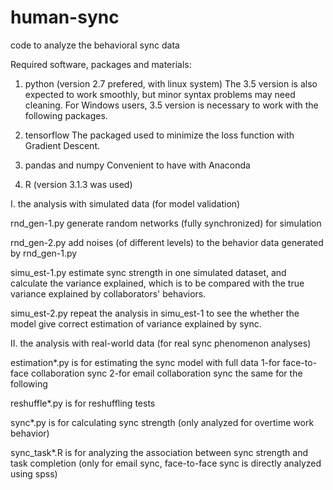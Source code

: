 # human-sync
code to analyze the behavioral sync data

Required software, packages and materials:

1. python (version 2.7 prefered, with linux system)
The 3.5 version is also expected to work smoothly, but minor syntax problems may need
cleaning. For Windows users, 3.5 version is necessary to work with the following packages.

2. tensorflow
The packaged used to minimize the loss function with Gradient Descent.

3. pandas and numpy
Convenient to have with Anaconda

4. R (version 3.1.3 was used)



I. the analysis with simulated data (for model validation)

rnd_gen-1.py
generate random networks (fully synchronized) for simulation

rnd_gen-2.py
add noises (of different levels) to the behavior data generated by rnd_gen-1.py

simu_est-1.py
estimate sync strength in one simulated dataset, and calculate the variance explained,
which is to be compared with the true variance explained by collaborators' behaviors.

simu_est-2.py
repeat the analysis in simu_est-1 to see the whether the model give correct estimation 
of variance explained by sync.


II. the analysis with real-world data (for real sync phenomenon analyses)

estimation*.py 
is for estimating the sync model with full data
1-for face-to-face collaboration sync
2-for email collaboration sync
the same for the following

reshuffle*.py
is for reshuffling tests

sync*.py
is for calculating sync strength (only analyzed for overtime work behavior)

sync_task*.R
is for analyzing the association between sync strength and task completion
(only for email sync, face-to-face sync is directly analyzed using spss)

